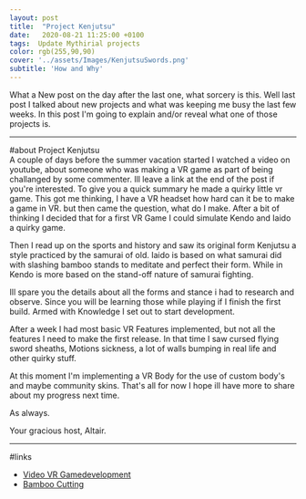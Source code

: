 ```yaml
---
layout: post
title:  "Project Kenjutsu"
date:   2020-08-21 11:25:00 +0100
tags:  Update Mythirial projects
color: rgb(255,90,90)
cover: '../assets/Images/KenjutsuSwords.png'
subtitle: 'How and Why'
---
```


What a New post on the day after the last one, what sorcery is this.
Well last post I talked about new projects and what was keeping me busy the last few weeks.
In this post I'm going to explain and/or reveal what one of those projects is.

----

#about Project Kenjutsu  
A couple of days before the summer vacation started I watched a video on youtube, about someone who was making a VR game as part of being challanged by some commenter.
Ill leave a link at the end of the post if you're interested.
To give you a quick summary he made a quirky little vr game.
This got me thinking, I have a VR headset how hard can it be to make a game in VR.
but then came the question, what do I make.
After a bit of thinking I decided that for a first VR Game I could simulate Kendo and Iaido a quirky game.

Then I read up on the sports and history and saw its original form Kenjutsu a style practiced by the samurai of old.
Iaido is based on what samurai did with slashing bamboo stands to meditate and perfect their form.
While in Kendo is more based on the stand-off nature of samurai fighting.

Ill spare you the details about all the forms and stance i had to research and observe.
Since you will be learning those while playing if I finish the first build.
Armed with Knowledge I set out to start development.

After a week I had most basic VR Features implemented, but not all the features I need to make the first release.
In that time I saw cursed flying sword sheaths, Motions sickness, a lot of walls bumping in real life and other quirky stuff.

At this moment I'm implementing a VR Body for the use of custom body's and maybe community skins.
That's all for now I hope ill have more to share about my progress next time.

As always.

Your gracious host,
Altair.

----

#links  
- [Video VR Gamedevelopment](https://youtu.be/nR9UfOueJPU)
- [Bamboo Cutting](https://www.youtube.com/watch?v=ndVmUfeHoaA)